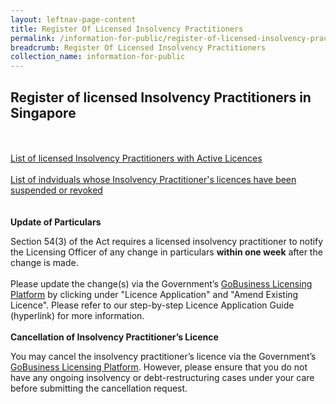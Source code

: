 ```yaml
---
layout: leftnav-page-content
title: Register Of Licensed Insolvency Practitioners
permalink: /information-for-public/register-of-licensed-insolvency-practitioners/
breadcrumb: Register Of Licensed Insolvency Practitioners
collection_name: information-for-public
---
```


**Register of licensed Insolvency Practitioners in Singapore**<br>
---
<br><br>
<a href="/files/ML List as at 1 Jan 2020.pdf" target="_blank">List of licensed Insolvency Practitioners with Active Licences</a>
<br><br>
<a href="/files/ML List as at 1 Jan 2020.pdf" target="_blank">List of indviduals whose Insolvency Practitioner's licences have been suspended or revoked</a>
<br>
<br><br>**Update of Particulars**<br>

Section 54(3) of the Act requires a licensed insolvency practitioner to notify the Licensing Officer of any change in particulars **within one week** after the change is made.
<br><br>
Please update the change(s) via the Government’s <a href="https://www.gobusiness.gov.sg/licences" target="_blank">GoBusiness Licensing Platform</a> by clicking under "Licence Application" and "Amend Existing Licence". Please refer to our step-by-step Licence Application Guide (hyperlink) for more information.
<br>
<br>**Cancellation of Insolvency Practitioner’s Licence**<br>

You may cancel the insolvency practitioner’s licence via the Government’s <a href="https://www.gobusiness.gov.sg/licences" target="_blank">GoBusiness Licensing Platform</a>. However, please ensure that you do not have any ongoing insolvency or debt-restructuring cases under your care before submitting the cancellation request.
<br>
